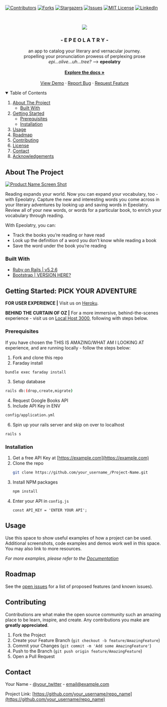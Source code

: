 <!-- PROJECT SHIELDS -->
<!--
*** I'm using markdown "reference style" links for readability.
*** Reference links are enclosed in brackets [ ] instead of parentheses ( ).
*** See the bottom of this document for the declaration of the reference variables
*** for contributors-url, forks-url, etc. This is an optional, concise syntax you may use.
*** https://www.markdownguide.org/basic-syntax/#reference-style-links
-->
[![Contributors][contributors-shield]][contributors-url]
[![Forks][forks-shield]][forks-url]
[![Stargazers][stars-shield]][stars-url]
[![Issues][issues-shield]][issues-url]
[![MIT License][license-shield]][license-url]
[![LinkedIn][linkedin-shield]][linkedin-url]



<!-- PROJECT LOGO -->
<br />
<p align="center">
  <a href="EPEOLOTRYREPOLINKHERE">
    <img src="https://user-images.githubusercontent.com/72179421/127752084-8fdb65d3-222d-4daa-a608-4a612440156a.jpg">
  </a>

  <h3 align="center">- E P E O L A T R Y -</h3>

  <p align="center">
    an app to catalog your literary and vernacular journey. <br> propelling your pronunciation prowess of perplexing prose <br> <em>epi...olive...uh...tree?</em> --> <strong>epeolatry</strong> <br>
    <br />
    <a href="READMEDOCSLINK"><strong>Explore the docs »</strong></a>
    <br />
    <br />
    <a href="DEMOLINKHERE">View Demo</a>
    ·
    <a href="BUGSREPORTLINKHERE">Report Bug</a>
    ·
    <a href="FEATUREREQUESTLINKHERE">Request Feature</a>
  </p>
</p>



<!-- TABLE OF CONTENTS -->
<details open="open">
  <summary>Table of Contents</summary>
  <ol>
    <li>
      <a href="#about-the-project">About The Project</a>
      <ul>
        <li><a href="#built-with">Built With</a></li>
      </ul>
    </li>
    <li>
      <a href="#getting-started">Getting Started</a>
      <ul>
        <li><a href="#prerequisites">Prerequisites</a></li>
        <li><a href="#installation">Installation</a></li>
      </ul>
    </li>
    <li><a href="#usage">Usage</a></li>
    <li><a href="#roadmap">Roadmap</a></li>
    <li><a href="#contributing">Contributing</a></li>
    <li><a href="#license">License</a></li>
    <li><a href="#contact">Contact</a></li>
    <li><a href="#acknowledgements">Acknowledgements</a></li>
  </ol>
</details>



<!-- ABOUT THE PROJECT -->
## About The Project

[![Product Name Screen Shot][product-screenshot]](https://example.com)

Reading expands your world. Now you can expand your vocabulary, too - with Epeolatry. Capture the new and interesting words you come across in your literary adventures by looking up and saving words in Epeolatry. Review all of your new words, or words for a particular book, to enrich your vocabulary through reading.

With Epeolatry, you can: 
- Track the books you’re reading or have read
- Look up the definition of a word you don’t know while reading a book 
- Save the word under the book you’re reading


### Built With

* [Ruby on Rails | v5.2.6](https://rubyonrails.org/)
* [Bootstrap | VERSION HERE?](https://getbootstrap.com)


<!-- GETTING STARTED -->
## Getting Started: PICK YOUR ADVENTURE

<strong>FOR USER EXPERIENCE |</strong>
Visit us on [Heroku](https://epeolatrys-rex.herokuapp.com).

<strong>BEHIND THE CURTAIN OF OZ |</strong>
For a more immersive, behind-the-scenes experience - visit us on [Local Host 3000](http://localhost:3000), following with steps below.

### Prerequisites

If you have chosen the THIS IS AMAZING/WHAT AM I LOOKING AT experience, and are running locally - follow the steps below:
1. Fork and clone this repo
2. Faraday install
  ```sh
  bundle exec faraday install
  ```
3. Setup database
  ```sh
  rails db:(drop,create,migrate)
  ```
4. Request Google Books API
5. Include API Key in ENV
  ```sh
  config/application.yml
  ```
6. Spin up your rails server and skip on over to localhost
  ```sh
  rails s
  ```


### Installation

1. Get a free API Key at [https://example.com](https://example.com)
2. Clone the repo
   ```sh
   git clone https://github.com/your_username_/Project-Name.git
   ```
3. Install NPM packages
   ```sh
   npm install
   ```
4. Enter your API in `config.js`
   ```JS
   const API_KEY = 'ENTER YOUR API';
   ```



<!-- USAGE EXAMPLES -->
## Usage

Use this space to show useful examples of how a project can be used. Additional screenshots, code examples and demos work well in this space. You may also link to more resources.

_For more examples, please refer to the [Documentation](https://example.com)_



<!-- ROADMAP -->
## Roadmap

See the [open issues](https://github.com/othneildrew/Best-README-Template/issues) for a list of proposed features (and known issues).



<!-- CONTRIBUTING -->
## Contributing

Contributions are what make the open source community such an amazing place to be learn, inspire, and create. Any contributions you make are **greatly appreciated**.

1. Fork the Project
2. Create your Feature Branch (`git checkout -b feature/AmazingFeature`)
3. Commit your Changes (`git commit -m 'Add some AmazingFeature'`)
4. Push to the Branch (`git push origin feature/AmazingFeature`)
5. Open a Pull Request



<!-- CONTACT -->
## Contact

Your Name - [@your_twitter](https://twitter.com/your_username) - email@example.com

Project Link: [https://github.com/your_username/repo_name](https://github.com/your_username/repo_name)


<!-- MARKDOWN LINKS & IMAGES -->
<!-- https://www.markdownguide.org/basic-syntax/#reference-style-links -->
[contributors-shield]: https://img.shields.io/github/contributors/othneildrew/Best-README-Template.svg?style=for-the-badge
[contributors-url]: https://github.com/othneildrew/Best-README-Template/graphs/contributors
[forks-shield]: https://img.shields.io/github/forks/othneildrew/Best-README-Template.svg?style=for-the-badge
[forks-url]: https://github.com/othneildrew/Best-README-Template/network/members
[stars-shield]: https://img.shields.io/github/stars/othneildrew/Best-README-Template.svg?style=for-the-badge
[stars-url]: https://github.com/othneildrew/Best-README-Template/stargazers
[issues-shield]: https://img.shields.io/github/issues/othneildrew/Best-README-Template.svg?style=for-the-badge
[issues-url]: https://github.com/othneildrew/Best-README-Template/issues
[license-shield]: https://img.shields.io/github/license/othneildrew/Best-README-Template.svg?style=for-the-badge
[license-url]: https://github.com/othneildrew/Best-README-Template/blob/master/LICENSE.txt
[linkedin-shield]: https://img.shields.io/badge/-LinkedIn-black.svg?style=for-the-badge&logo=linkedin&colorB=555
[linkedin-url]: https://linkedin.com/in/othneildrew
[product-screenshot]: images/screenshot.png
